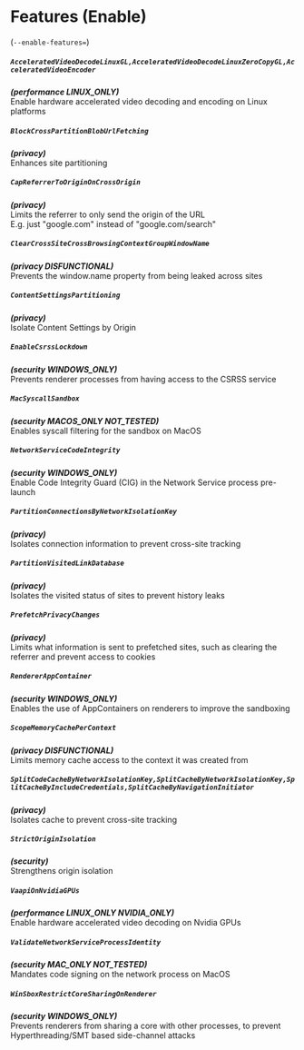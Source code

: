 # Features (Enable)
(`--enable-features=`)

##### `AcceleratedVideoDecodeLinuxGL,AcceleratedVideoDecodeLinuxZeroCopyGL,AcceleratedVideoEncoder`
***(performance LINUX_ONLY)***\
Enable hardware accelerated video decoding and encoding on Linux platforms

##### `BlockCrossPartitionBlobUrlFetching`
***(privacy)***\
Enhances site partitioning

##### `CapReferrerToOriginOnCrossOrigin`
***(privacy)***\
Limits the referrer to only send the origin of the URL\
E.g. just "google.com" instead of "google.com/search"

##### `ClearCrossSiteCrossBrowsingContextGroupWindowName`
***(privacy DISFUNCTIONAL)***\
Prevents the window.name property from being leaked across sites

##### `ContentSettingsPartitioning`
***(privacy)***\
Isolate Content Settings by Origin

##### `EnableCsrssLockdown`
***(security WINDOWS_ONLY)***\
Prevents renderer processes from having access to the CSRSS service

##### `MacSyscallSandbox`
***(security MACOS_ONLY NOT_TESTED)***\
Enables syscall filtering for the sandbox on MacOS

##### `NetworkServiceCodeIntegrity`
***(security WINDOWS_ONLY)***\
Enable Code Integrity Guard (CIG) in the Network Service process pre-launch

##### `PartitionConnectionsByNetworkIsolationKey`
***(privacy)***\
Isolates connection information to prevent cross-site tracking

##### `PartitionVisitedLinkDatabase`
***(privacy)***\
Isolates the visited status of sites to prevent history leaks

##### `PrefetchPrivacyChanges`
***(privacy)***\
Limits what information is sent to prefetched sites, such as clearing the referrer and prevent access to cookies

##### `RendererAppContainer`
***(security WINDOWS_ONLY)***\
Enables the use of AppContainers on renderers to improve the sandboxing

##### `ScopeMemoryCachePerContext`
***(privacy DISFUNCTIONAL)***\
Limits memory cache access to the context it was created from

##### `SplitCodeCacheByNetworkIsolationKey,SplitCacheByNetworkIsolationKey,SplitCacheByIncludeCredentials,SplitCacheByNavigationInitiator`
***(privacy)***\
Isolates cache to prevent cross-site tracking

##### `StrictOriginIsolation`
***(security)***\
Strengthens origin isolation

##### `VaapiOnNvidiaGPUs`
***(performance LINUX_ONLY NVIDIA_ONLY)***\
Enable hardware accelerated video decoding on Nvidia GPUs

##### `ValidateNetworkServiceProcessIdentity`
***(security MAC_ONLY NOT_TESTED)***\
Mandates code signing on the network process on MacOS

##### `WinSboxRestrictCoreSharingOnRenderer`
***(security WINDOWS_ONLY)***\
Prevents renderers from sharing a core with other processes, to prevent Hyperthreading/SMT based side-channel attacks

